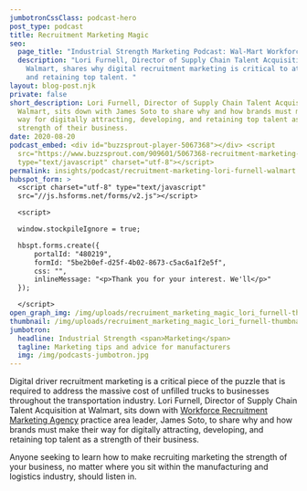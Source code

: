 ```yaml
---
jumbotronCssClass: podcast-hero
post_type: podcast
title: Recruitment Marketing Magic
seo:
  page_title: "Industrial Strength Marketing Podcast: Wal-Mart Workforce Recruitment"
  description: "Lori Furnell, Director of Supply Chain Talent Acquisition at
    Walmart, shares why digital recruitment marketing is critical to attracting
    and retaining top talent. "
layout: blog-post.njk
private: false
short_description: Lori Furnell, Director of Supply Chain Talent Acquisition at
  Walmart, sits down with James Soto to share why and how brands must make their
  way for digitally attracting, developing, and retaining top talent as a
  strength of their business.
date: 2020-08-20
podcast_embed: <div id="buzzsprout-player-5067368"></div> <script
  src="https://www.buzzsprout.com/909601/5067368-recruitment-marketing-magic-with-lori-furnell-director-of-supply-chain-talent-acquisition-at-walmart.js?container_id=buzzsprout-player-5067368&player=small"
  type="text/javascript" charset="utf-8"></script>
permalink: insights/podcast/recruitment-marketing-lori-furnell-walmart
hubspot_form: >
  <script charset="utf-8" type="text/javascript"
  src="//js.hsforms.net/forms/v2.js"></script>

  <script>

  window.stockpileIgnore = true;

  hbspt.forms.create({
      portalId: "480219",
      formId: "5be2b0ef-d25f-4b02-8673-c5ac6a1f2e5f",
      css: "",
      inlineMessage: "<p>Thank you for your interest. We'll</p>"
  });

  </script>
open_graph_img: /img/uploads/recruiment_marketing_magic_lori_furnell-thumbnail.jpg
thumbnail: /img/uploads/recruiment_marketing_magic_lori_furnell-thumbnail.jpg
jumbotron:
  headline: Industrial Strength <span>Marketing</span>
  tagline: Marketing tips and advice for manufacturers
  img: /img/podcasts-jumbotron.jpg
---
```

Digital driver recruitment marketing is a critical piece of the puzzle that is required to address the massive cost of unfilled trucks to businesses throughout the transportation industry. Lori Furnell, Director of Supply Chain Talent Acquisition at Walmart, sits down with [Workforce Recruitment Marketing Agency](https://industrialstrengthmarketing.com/clients/workforce-recruitment-marketing/) practice area leader, James Soto, to share why and how brands must make their way for digitally attracting, developing, and retaining top talent as a strength of their business.

Anyone seeking to learn how to make recruiting marketing the strength of your business, no matter where you sit within the manufacturing and logistics industry, should listen in.